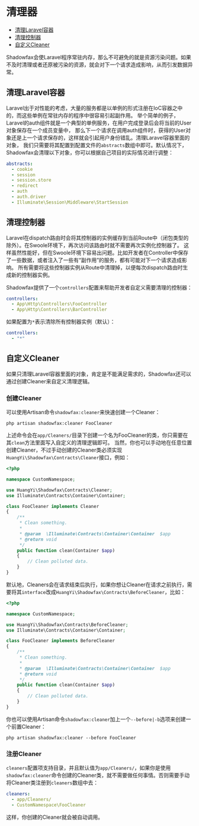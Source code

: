 # 清理器

- [清理Laravel容器](#abstracts)
- [清理控制器](#controllers)
- [自定义Cleaner](#cleaners)

Shadowfax会使Laravel程序常驻内存，那么不可避免的就是资源污染问题。如果不及时清理或者还原被污染的资源，就会对下一个请求造成影响，从而引发数据异常。

<a name="abstracts"></a>
## 清理Laravel容器

Laravel出于对性能的考虑，大量的服务都是以单例的形式注册在IoC容器之中的，而这些单例在常驻内存的程序中很容易引起副作用。
举个简单的例子，Laravel的auth组件就是一个典型的单例服务，在用户完成登录后会将当前的User对象保存在一个成员变量中，
那么下一个请求在调用auth组件时，获得的User对象还是上一个请求保存的，这样就会引起用户身份错乱。清理Laravel容器里面的对象，
我们只需要将其配置到配置文件的`abstracts`数组中即可。默认情况下，Shadowfax会清理以下对象，你可以根据自己项目的实际情况进行调整：

```yaml
abstracts:
  - cookie
  - session
  - session.store
  - redirect
  - auth
  - auth.driver
  - Illuminate\Session\Middleware\StartSession
```

<a name="controllers"></a>
## 清理控制器

Laravel在dispatch路由时会将其控制器的实例缓存到当前Route中（闭包类型的除外）。在Swoole环境下，再次访问该路由时就不需要再次实例化控制器了。
这样虽然性能好，但在Swoole环境下容易出问题。比如开发者在Controller中保存了一些数据，或者注入了一些有“副作用”的服务，都有可能对下一个请求造成影响。
所有需要将这些控制器实例从Route中清理掉，以便每次dispatch路由时生成新的控制器实例。

Shadowfax提供了一个`controllers`配置来帮助开发者自定义需要清理的控制器：

```yaml
controllers:
  - App\Http\Controllers\FooController
  - App\Http\Controllers\BarController
```

如果配置为`*`表示清除所有控制器实例（默认）：

```yaml
controllers:
  - "*"
```

<a name="cleaners"></a>
## 自定义Cleaner

如果只清理Laravel容器里面的对象，肯定是不能满足需求的，Shadowfax还可以通过创建Cleaner来自定义清理逻辑。

### 创建Cleaner

可以使用Artisan命令`shadowfax:cleaner`来快速创建一个Cleaner：

```shell
php artisan shadowfax:cleaner FooCleaner
```

上述命令会在`app/Cleaners/`目录下创建一个名为FooCleaner的类，你只需要在其`clean`方法里面写入自定义的清理逻辑即可。
当然，你也可以手动地在任意位置创建Cleaner，不过手动创建的Cleaner类必须实现`HuangYi\Shadowfax\Contracts\Cleaner`接口，例如：

```php
<?php

namespace CustomNamespace;

use HuangYi\Shadowfax\Contracts\Cleaner;
use Illuminate\Contracts\Container\Container;

class FooCleaner implements Cleaner
{
    /**
     * Clean something.
     *
     * @param  \Illuminate\Contracts\Container\Container  $app
     * @return void
     */
    public function clean(Container $app)
    {
        // Clean polluted data.
    }
}
```

默认地，Cleaners会在请求结束后执行，如果你想让Cleaner在请求之前执行，需要将其`interface`改成`HuangYi\Shadowfax\Contracts\BeforeCleaner`，比如：

```php
<?php

namespace CustomNamespace;

use HuangYi\Shadowfax\Contracts\BeforeCleaner;
use Illuminate\Contracts\Container\Container;

class FooCleaner implements BeforeCleaner
{
    /**
     * Clean something.
     *
     * @param  \Illuminate\Contracts\Container\Container  $app
     * @return void
     */
    public function clean(Container $app)
    {
        // Clean polluted data.
    }
}
```

你也可以使用Artisan命令`shadowfax:cleaner`加上一个`--before|-b`选项来创建一个前置Cleaner：

```shell
php artisan shadowfax:cleaner --before FooCleaner
```

### 注册Cleaner

`cleaners`配置项支持目录，并且默认值为`app/Cleaners/`，如果你是使用`shadowfax:cleaner`命令创建的Cleaner类，就不需要做任何事情。否则需要手动将Cleaner类注册到`cleaners`数组中去：

```yaml
cleaners:
  - app/Cleaners/
  - CustomNamespace\FooCleaner
```

这样，你创建的Cleaner就会被自动调用。
